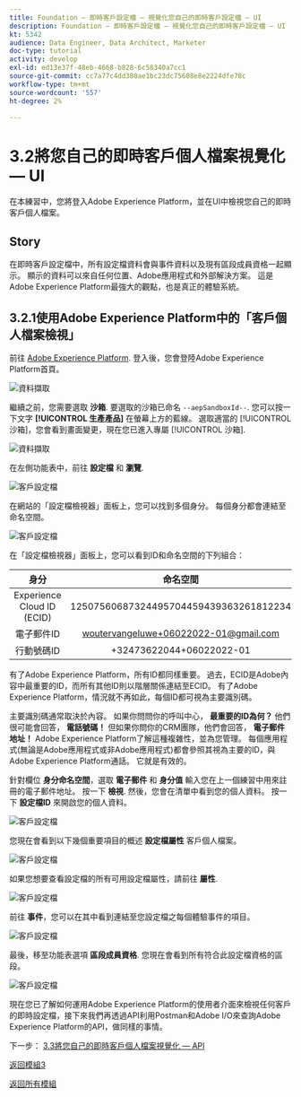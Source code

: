 ```yaml
---
title: Foundation — 即時客戶設定檔 — 視覺化您自己的即時客戶設定檔 — UI
description: Foundation — 即時客戶設定檔 — 視覺化您自己的即時客戶設定檔 — UI
kt: 5342
audience: Data Engineer, Data Architect, Marketer
doc-type: tutorial
activity: develop
exl-id: ed13e37f-48eb-4668-b828-6c58340a7cc1
source-git-commit: cc7a77c4dd380ae1bc23dc75608e8e2224dfe78c
workflow-type: tm+mt
source-wordcount: '557'
ht-degree: 2%

---
```


# 3.2將您自己的即時客戶個人檔案視覺化 — UI

在本練習中，您將登入Adobe Experience Platform，並在UI中檢視您自己的即時客戶個人檔案。

## Story

在即時客戶設定檔中，所有設定檔資料會與事件資料以及現有區段成員資格一起顯示。 顯示的資料可以來自任何位置、Adobe應用程式和外部解決方案。 這是Adobe Experience Platform最強大的觀點，也是真正的體驗系統。

## 3.2.1使用Adobe Experience Platform中的「客戶個人檔案檢視」

前往 [Adobe Experience Platform](https://experience.adobe.com/platform). 登入後，您會登陸Adobe Experience Platform首頁。

![資料擷取](../module2/images/home.png)

繼續之前，您需要選取 **沙箱**. 要選取的沙箱已命名 ``--aepSandboxId--``. 您可以按一下文字 **[!UICONTROL 生產產品]** 在螢幕上方的藍線。 選取適當的 [!UICONTROL 沙箱]，您會看到畫面變更，現在您已進入專屬 [!UICONTROL 沙箱].

![資料擷取](../module2/images/sb1.png)

在左側功能表中，前往 **設定檔** 和 **瀏覽**.

![客戶設定檔](./images/homemenu.png)

在網站的「設定檔檢視器」面板上，您可以找到多個身分。 每個身分都會連結至命名空間。

![客戶設定檔](./images/identities.png)

在「設定檔檢視器」面板上，您可以看到ID和命名空間的下列組合：

| 身分 | 命名空間 |
|:-------------:| :---------------:|
| Experience Cloud ID (ECID) | 12507560687324495704459439363261812234 |
| 電子郵件ID | woutervangeluwe+06022022-01@gmail.com |
| 行動號碼ID | +32473622044+06022022-01 |

有了Adobe Experience Platform，所有ID都同樣重要。 過去，ECID是Adobe內容中最重要的ID，而所有其他ID則以階層關係連結至ECID。 有了Adobe Experience Platform，情況就不再如此，每個ID都可視為主要識別碼。

主要識別碼通常取決於內容。 如果你問問你的呼叫中心， **最重要的ID為何？** 他們很可能會回答， **電話號碼！** 但如果你問你的CRM團隊，他們會回答， **電子郵件地址！**  Adobe Experience Platform了解這種複雜性，並為您管理。 每個應用程式(無論是Adobe應用程式或非Adobe應用程式)都會參照其視為主要的ID，與Adobe Experience Platform通話。 它就是有效的。

針對欄位 **身分命名空間**，選取 **電子郵件** 和 **身分值** 輸入您在上一個練習中用來註冊的電子郵件地址。 按一下 **檢視**. 然後，您會在清單中看到您的個人資料。 按一下 **設定檔ID** 來開啟您的個人資料。

![客戶設定檔](./images/popupecid.png)

您現在會看到以下幾個重要項目的概述 **設定檔屬性** 客戶個人檔案。

![客戶設定檔](./images/profile.png)

如果您想要查看設定檔的所有可用設定檔屬性，請前往 **屬性**.

![客戶設定檔](./images/profilattr.png)

前往 **事件**，您可以在其中看到連結至您設定檔之每個體驗事件的項目。

![客戶設定檔](./images/profileee.png)

最後，移至功能表選項 **區段成員資格**. 您現在會看到所有符合此設定檔資格的區段。

![客戶設定檔](./images/profileseg.png)

現在您已了解如何運用Adobe Experience Platform的使用者介面來檢視任何客戶的即時設定檔，接下來我們再透過API利用Postman和Adobe I/O來查詢Adobe Experience Platform的API，做同樣的事情。

下一步： [3.3將您自己的即時客戶個人檔案視覺化 — API](./ex3.md)

[返回模組3](./real-time-customer-profile.md)

[返回所有模組](../../overview.md)
